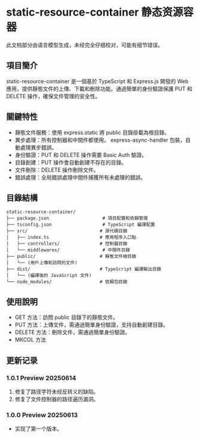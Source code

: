 # static-resource-container 静态资源容器

此文档部分由语言模型生成，未经完全仔细校对，可能有细节错误。

## 項目簡介
static-resource-container 是一個基於 TypeScript 和 Express.js 開發的 Web 應用，提供靜態文件的上傳、下載和刪除功能。通過簡單的身份驗證保護 PUT 和 DELETE 操作，確保文件管理的安全性。

## 關鍵特性
- 靜態文件服務：使用 express.static 將 public 目錄掛載為根目錄。
- 異步處理：所有控制器和中間件都使用。 express-async-handler 包裝，自動處理異步錯誤。
- 身份驗證：PUT 和 DELETE 操作需要 Basic Auth 驗證。
- 目錄創建：PUT 操作會自動創建不存在的目錄。
- 文件刪除：DELETE 操作刪除文件。
- 錯誤處理：全局錯誤處理中間件捕獲所有未處理的錯誤。

## 目錄結構

```
static-resource-container/
├── package.json                    # 項目配置和依賴管理
├── tsconfig.json                   # TypeScript 編譯配置
├── src/                           # 源代碼目錄
│   ├── index.ts                   # 應用程序入口點
│   ├── controllers/               # 控制器目錄
│   └── middlewares/                # 中間件目錄
├── public/                        # 靜態文件根目錄
│   └── (用戶上傳和訪問的文件)
├── dist/                          # TypeScript 編譯輸出目錄
│   └── (編譯後的 JavaScript 文件)
└── node_modules/                  # 依賴包目錄
```

## 使用說明
- GET 方法：訪問 public 目錄下的靜態文件。
- PUT 方法：上傳文件，需通過簡單身份驗證，支持自動創建目錄。
- DELETE 方法：刪除文件，需通過簡單身份驗證。
- MKCOL 方法

## 更新记录

### 1.0.1 Preview 20250614

1. 修复了路径字符未经反转义的缺陷。
2. 修复了文件控制器的路径遍历漏洞。

### 1.0.0 Preview 20250613

- 实现了第一个版本。